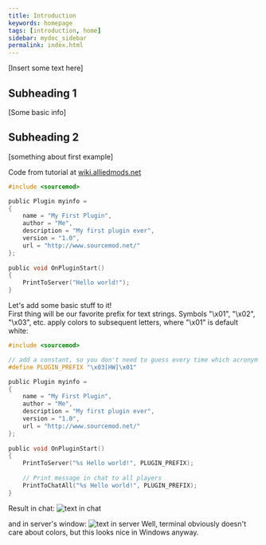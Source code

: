 ```yaml
---
title: Introduction
keywords: homepage
tags: [introduction, home]
sidebar: mydoc_sidebar
permalink: index.html
---
```


[Insert some text here]

## Subheading 1

[Some basic info]

## Subheading 2

[something about first example]

Code from tutorial at <a href="https://wiki.alliedmods.net/Introduction_to_sourcemod_plugins">wiki.alliedmods.net</a>

```c
#include <sourcemod>

public Plugin myinfo =
{
	name = "My First Plugin",
	author = "Me",
	description = "My first plugin ever",
	version = "1.0",
	url = "http://www.sourcemod.net/"
};
 
public void OnPluginStart()
{
	PrintToServer("Hello world!");
}
```

Let's add some basic stuff to it!<br>
First thing will be our favorite prefix for text strings. Symbols "\x01", "\x02", "\x03", etc. apply colors to subsequent letters, where "\x01" is default white:

```c
#include <sourcemod>

// add a constant, so you don't need to guess every time which acronym did you choose
#define PLUGIN_PREFIX "\x03[HW]\x01"

public Plugin myinfo =
{
	name = "My First Plugin",
	author = "Me",
	description = "My first plugin ever",
	version = "1.0",
	url = "http://www.sourcemod.net/"
};
 
public void OnPluginStart()
{
	PrintToServer("%s Hello world!", PLUGIN_PREFIX);
	
	// Print message in chat to all players
	PrintToChatAll("%s Hello world!", PLUGIN_PREFIX);
}
```

Result in chat:
<img class="img-responsive img-full" src="{{ site.baseurl }}/images/index_hw_chat.png" alt="text in chat">

and in server's window:
<img class="img-responsive img-full" src="{{ site.baseurl }}/images/index_hw_server.png" alt="text in server">
Well, terminal obviously doesn't care about colors, but this looks nice in Windows anyway.

